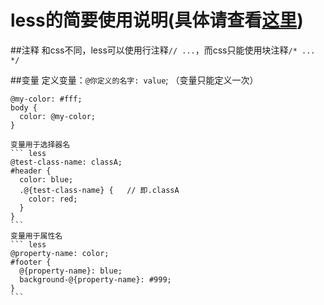 less的简要使用说明(具体请查看[这里](http://less.bootcss.com/))
================

##注释
和css不同，less可以使用行注释`// ...`，而css只能使用块注释`/* ... */`

##变量
定义变量：`@你定义的名字: value`; （变量只能定义一次）
``` less
@my-color: #fff;
body {
  color: @my-color;
}
```
	变量用于选择器名
	``` less
	@test-class-name: classA;
	#header {
	  color: blue;
	  .@{test-class-name} {   // 即.classA
	    color: red;    
	  }
	}
	```
	变量用于属性名
	``` less
	@property-name: color;
	#footer {
	  @{property-name}: blue;
	  background-@{property-name}: #999;
	}
	```
